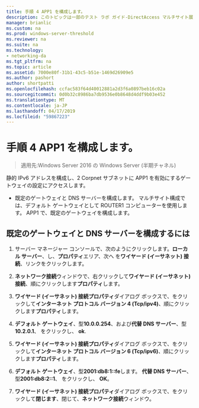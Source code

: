 ```yaml
---
title: 手順 4 APP1 を構成します。
description: このトピックは一部のテスト ラボ ガイド-DirectAccess マルチサイト展開の Windows Server 2016 のデモンストレーション
manager: brianlic
ms.custom: na
ms.prod: windows-server-threshold
ms.reviewer: na
ms.suite: na
ms.technology:
- networking-da
ms.tgt_pltfrm: na
ms.topic: article
ms.assetid: 7000e80f-31b1-43c5-b51e-1469d26909e5
ms.author: pashort
author: shortpatti
ms.openlocfilehash: ccfac583f64d40012881a2d3f6a0897beb16c02a
ms.sourcegitcommit: 0d0b32c8986ba7db9536e0b8648d4ddf9b03e452
ms.translationtype: MT
ms.contentlocale: ja-JP
ms.lasthandoff: 04/17/2019
ms.locfileid: "59867223"
---
```

# <a name="step-4-configure-app1"></a>手順 4 APP1 を構成します。

>適用先:Windows Server 2016 の Windows Server (半期チャネル)

静的 IPv6 アドレスを構成し、2 Corpnet サブネットに APP1 を有効にするゲートウェイの設定にアクセスします。  
  
- 既定のゲートウェイと DNS サーバーを構成します。 マルチサイト構成では、デフォルト ゲートウェイとして ROUTER1 コンピューターを使用します。 APP1 で、既定のゲートウェイを構成します。  
  
## <a name="to-configure-the-default-gateway-and-dns-server"></a>既定のゲートウェイと DNS サーバーを構成するには  
  
1.  サーバー マネージャー コンソールで、次のようにクリックします。**ローカル サーバー**、し、**プロパティ**エリア、次へ を**ワイヤード (イーサネット) 接続**、リンクをクリックします。  
  
2.  **ネットワーク接続**ウィンドウで、右クリックして**ワイヤード (イーサネット) 接続**、順にクリックします**プロパティ**します。  
  
3.  **ワイヤード (イーサネット) 接続プロパティ**ダイアログ ボックスで、をクリックして**インターネット プロトコル バージョン 4 (Tcp/ipv4)**、順にクリックします**プロパティ**します。  
  
4.  **デフォルト ゲートウェイ**、型**10.0.0.254**、および**代替 DNS サーバー**、型**10.2.0.1**、 をクリックし、 **ok**.  
  
5.  **ワイヤード (イーサネット) 接続プロパティ**ダイアログ ボックスで、をクリックして**インターネット プロトコル バージョン 6 (Tcp/ipv6)**、順にクリックします**プロパティ**します。  
  
6.  **デフォルト ゲートウェイ**、型**2001:db8:1::fe**します。 **代替 DNS サーバー**、型**2001:db8:2::1**、 をクリックし、 **OK**。  
  
7.  **ワイヤード (イーサネット) 接続プロパティ**ダイアログ ボックスで、をクリックして**閉じます**、閉じて、**ネットワーク接続**ウィンドウ。  
  


